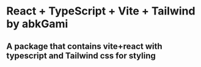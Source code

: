 # React + TypeScript + Vite + Tailwind by abkGami

## A package that contains vite+react with typescript and Tailwind css for styling
